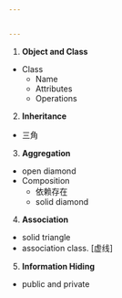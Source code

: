 ```yaml
---


---
```


<ol>
<li><strong>Object and Class</strong></li>
</ol>
<ul>
<li>Class
<ul>
<li>Name</li>
<li>Attributes</li>
<li>Operations</li>
</ul>
</li>
</ul>
<ol start="2">
<li><strong>Inheritance</strong></li>
</ol>
<ul>
<li>三角</li>
</ul>
<ol start="3">
<li><strong>Aggregation</strong></li>
</ol>
<ul>
<li>open diamond</li>
<li>Composition
<ul>
<li>依赖存在</li>
<li>solid diamond</li>
</ul>
</li>
</ul>
<ol start="4">
<li><strong>Association</strong></li>
</ol>
<ul>
<li>solid triangle</li>
<li>association class. [虚线]</li>
</ul>
<ol start="5">
<li><strong>Information Hiding</strong></li>
</ol>
<ul>
<li>public and private</li>
</ul>

